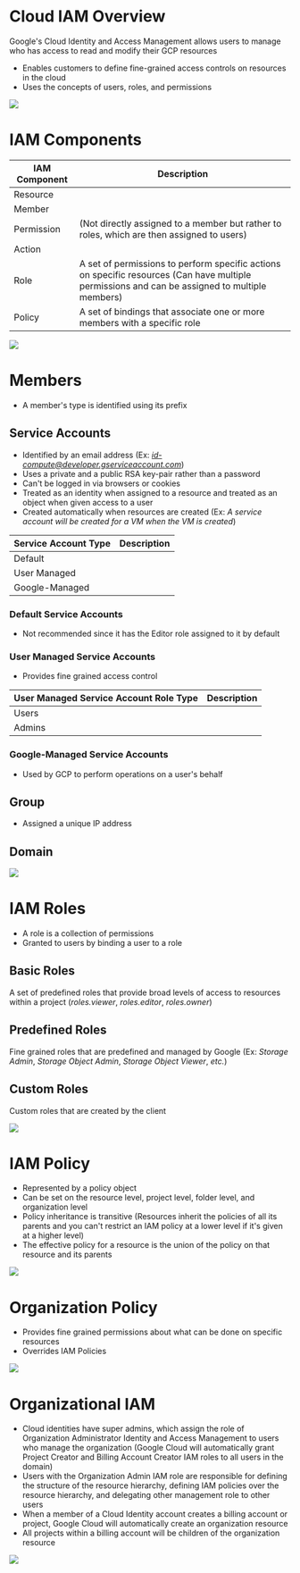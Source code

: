 # Cloud IAM Overview

Google's Cloud Identity and Access Management allows users to manage who has access to read and modify their GCP resources

* Enables customers to define fine-grained access controls on resources in the cloud
* Uses the concepts of users, roles, and permissions

![](https://github.com/JonmarCorpuz/SecondBrain/blob/main/Assets/Whitespace.png)

# IAM Components

| IAM Component | Description |
| --- | --- |
| Resource | |
| Member | |
| Permission | (Not directly assigned to a member but rather to roles, which are then assigned to users) |
| Action | |
| Role | A set of permissions to perform specific actions on specific resources (Can have multiple permissions and can be assigned to multiple members) |
| Policy | A set of bindings that associate one or more members with a specific role |

![](https://github.com/JonmarCorpuz/SecondBrain/blob/main/Assets/Whitespace.png)

# Members

* A member's type is identified using its prefix

## Service Accounts

* Identified by an email address (Ex: *id-compute@developer.gserviceaccount.com*)
* Uses a private and a public RSA key-pair rather than a password
* Can't be logged in via browsers or cookies
* Treated as an identity when assigned to a resource and treated as an object when given access to a user
* Created automatically when resources are created (Ex: *A service account will be created for a VM when the VM is created*)

| Service Account Type | Description |
| --- | --- |
| Default | |
| User Managed | |
| Google-Managed | |

### Default Service Accounts

* Not recommended since it has the Editor role assigned to it by default

### User Managed Service Accounts

* Provides fine grained access control

| User Managed Service Account Role Type | Description |
| --- | --- |
| Users | |
| Admins | |

### Google-Managed Service Accounts

* Used by GCP to perform operations on a user's behalf

## Group

* Assigned a unique IP address

## Domain

![](https://github.com/JonmarCorpuz/SecondBrain/blob/main/Assets/Whitespace.png)

# IAM Roles

* A role is a collection of permissions
* Granted to users by binding a user to a role

## Basic Roles

A set of predefined roles that provide broad levels of access to resources within a project (*roles.viewer*, *roles.editor*, *roles.owner*)

## Predefined Roles

Fine grained roles that are predefined and managed by Google (Ex: *Storage Admin*, *Storage Object Admin*, *Storage Object Viewer*, *etc.*) 

## Custom Roles

Custom roles that are created by the client 

![](https://github.com/JonmarCorpuz/SecondBrain/blob/main/Assets/Whitespace.png)

# IAM Policy

* Represented by a policy object
* Can be set on the resource level, project level, folder level, and organization level
* Policy inheritance is transitive (Resources inherit the policies of all its parents and you can't restrict an IAM policy at a lower level if it's given at a higher level)
* The effective policy for a resource is the union of the policy on that resource and its parents

![](https://github.com/JonmarCorpuz/SecondBrain/blob/main/Assets/Whitespace.png)

# Organization Policy

* Provides fine grained permissions about what can be done on specific resources
* Overrides IAM Policies

![](https://github.com/JonmarCorpuz/SecondBrain/blob/main/Assets/Whitespace.png)

# Organizational IAM

* Cloud identities have super admins, which assign the role of Organization Administrator Identity and Access Management to users who manage the organization (Google Cloud will automatically grant Project Creator and Billing Account Creator IAM roles to all users in the domain)
* Users with the Organization Admin IAM role are responsible for defining the structure of the resource hierarchy, defining IAM policies over the resource hierarchy, and delegating other management role to other users
* When a member of a Cloud Identity account creates a billing account or project, Google Cloud will automatically create an organization resource 
* All projects within a billing account will be children of the organization resource

![](https://github.com/JonmarCorpuz/SecondBrain/blob/main/Assets/Whitespace.png)











